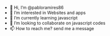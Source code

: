 - 👋 Hi, I’m @pabloramires86
- 👀 I’m interested in Websites and apps
- 🌱 I’m currently learning javascript
- 💞️ I’m looking to collaborate on javascript codes
- 📫 How to reach me? send me a message

<!---
pabloramires86/pabloramires86 is a ✨ special ✨ repository because its `README.md` (this file) appears on your GitHub profile.
You can click the Preview link to take a look at your changes.
--->
